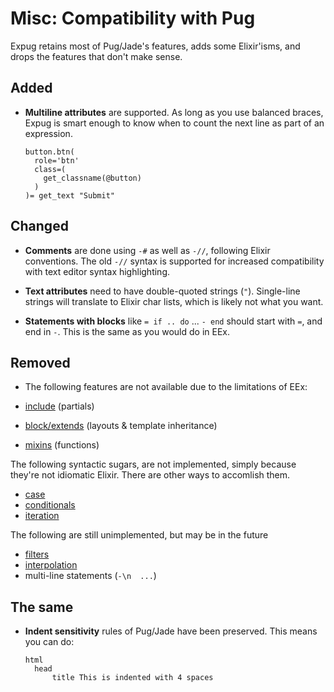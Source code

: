 # Misc: Compatibility with Pug

Expug retains most of Pug/Jade's features, adds some Elixir'isms, and drops the features that don't make sense.

## Added

- __Multiline attributes__ are supported. As long as you use balanced braces, Expug is smart enough to know when to count the next line as part of an expression.

  ```jade
  button.btn(
    role='btn'
    class=(
      get_classname(@button)
    )
  )= get_text "Submit"
  ```

## Changed

- __Comments__ are done using `-#` as well as `-//`, following Elixir conventions. The old `-//` syntax is supported for increased compatibility with text editor syntax highlighting.

- __Text attributes__ need to have double-quoted strings (`"`). Single-line strings will translate to Elixir char lists, which is likely not what you want.

- __Statements with blocks__ like `= if .. do` ... `- end` should start with `=`, and end in `-`. This is the same as you would do in EEx.

## Removed

- The following features are not available due to the limitations of EEx:

- [include](http://jade-lang.com/reference/includes) (partials)
- [block/extends](http://jade-lang.com/reference/extends) (layouts & template inheritance)
- [mixins](http://jade-lang.com/reference/mixins) (functions)

The following syntactic sugars, are not implemented, simply because they're not idiomatic Elixir. There are other ways to accomlish them.

- [case](http://jade-lang.com/reference/case/)
- [conditionals](http://jade-lang.com/reference/conditionals)
- [iteration](http://jade-lang.com/reference/iteration)

The following are still unimplemented, but may be in the future

- [filters](http://jade-lang.com/reference/case/)
- [interpolation](http://jade-lang.com/reference/interpolation/)
- multi-line statements (`-\n  ...`)

## The same

- __Indent sensitivity__ rules of Pug/Jade have been preserved. This means you can do:

  ```jade
  html
    head
        title This is indented with 4 spaces
  ```
